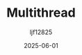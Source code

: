 ---
title: "Multithread"
layout: single
date: 2025-06-01
categories: [笔记]
tags: [Unity, Unity System]
author: "ljf12825"
---